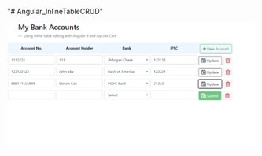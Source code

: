 "# Angular_InlineTableCRUD"


![ScreenShot of the Final App](https://github.com/XchenDGU/Angular_InlineTableCRUD/blob/master/inlineTableCRUD.GIF)
